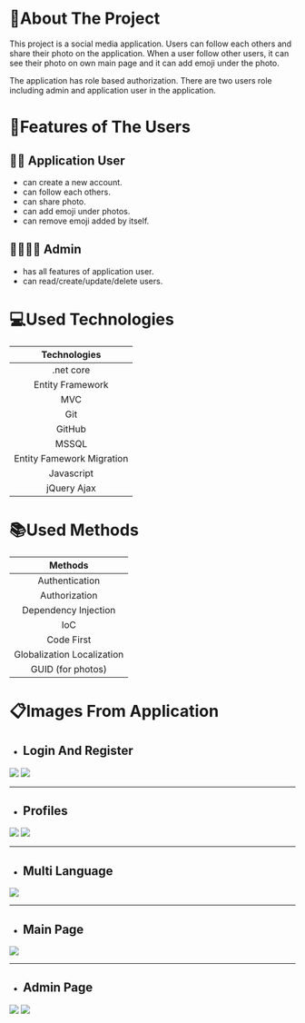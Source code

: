 # 📄About The Project
This project is a social media application. Users can follow each others and share their photo on the application. When a user follow other users, it can see their photo on own main page and it can add emoji under the photo.

The application has role based authorization. There are two users role including admin and application user in the application.

# 🔑Features of The Users
## 👩👨 **Application User**
* can create a new account.
* can follow each others.
* can share photo.
* can add emoji under photos.
* can remove emoji added by itself.
## 👩‍💻👨‍💻 **Admin**
* has all features of application user.
* can read/create/update/delete users.

# 💻Used Technologies
|Technologies|
|:---:|
|.net core|
|Entity Framework|
|MVC|
|Git|
|GitHub|
|MSSQL|
|Entity Famework Migration|
|Javascript|
|jQuery Ajax|

# 📚Used Methods
|Methods|
|:---:|
|Authentication|
|Authorization|
|Dependency Injection|
|IoC|
|Code First|
|Globalization Localization|
|GUID (for photos)|

# 📋Images From Application
* ## Login And Register
![](ApplicationImages/login.png)
![](ApplicationImages/register.png)

---

* ## Profiles
![](ApplicationImages/profile1.png)
![](ApplicationImages/profile2.png)

---

* ## Multi Language
![](ApplicationImages/profile3.png)

---

* ## Main Page
![](ApplicationImages/main1.png)

---

* ## Admin Page
![](ApplicationImages/admin1.png)
![](ApplicationImages/admin2.png)